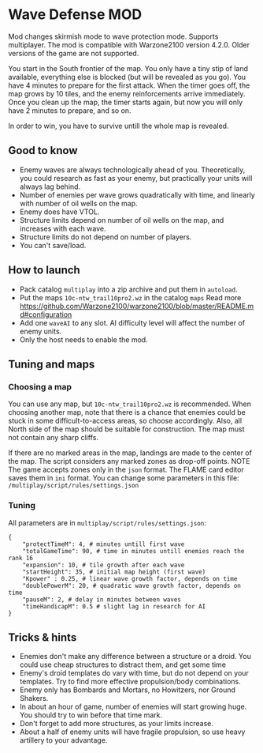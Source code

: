 # Wave Defense MOD

Mod changes skirmish mode to wave protection mode. Supports multiplayer.
The mod is compatible with Warzone2100 version 4.2.0. Older versions of the game are not supported.

You start in the South frontier of the map. You only have a tiny stip of land available, everything else
is blocked (but will be revealed as you go). You have 4 minutes to prepare for the first attack.
When the timer goes off, the map grows by 10 tiles, and the enemy reinforcements arrive immediately.
Once you clean up the map, the timer starts again, but now you will only have 2 minutes to prepare, and so on.

In order to win, you have to survive untill the whole map is revealed.

## Good to know

- Enemy waves are always technologically ahead of you. Theoretically, you could research as fast as your enemy, but practically your units will always lag behind.
- Number of enemies per wave grows quadratically with time, and linearly with number of oil wells on the map.
- Enemy does have VTOL.
- Structure limits depend on number of oil wells on the map, and increases with each wave.
- Structure limits do not depend on number of players.
- You can't save/load.

## How to launch

- Pack catalog `multiplay` into a zip archive and put them in `autoload`.
- Put the maps `10c-ntw_trail10pro2.wz` in the catalog `maps` 
Read more https://github.com/Warzone2100/warzone2100/blob/master/README.md#configuration
- Add one `waveAI` to any slot. AI difficulty level will affect the number of enemy units.
- Only the host needs to enable the mod.

## Tuning and maps
### Choosing a map

You can use any map, but `10c-ntw_trail10pro2.wz` is recommended.
When choosing another map, note that there is a chance that enemies could be stuck
in some difficult-to-access areas, so choose accordingly.
Also, all North side of the map should be suitable for construction.
The map must not contain any sharp cliffs.

If there are no marked areas in the map, landings are made to the center of the map.
The script considers any marked zones as drop-off points.
NOTE The game accepts zones only in the `json` format. The FLAME card editor saves them in `ini` format.
You can change some parameters in this file: `/multiplay/script/rules/settings.json`

### Tuning
All parameters are in `multiplay/script/rules/settings.json`:

```
{
	"protectTimeM": 4, # minutes untill first wave
	"totalGameTime": 90, # time in minutes untill enemies reach the rank 16
	"expansion": 10, # tile growth after each wave
	"startHeight": 35, # initial map height (first wave)
	"Kpower" : 0.25, # linear wave growth factor, depends on time
	"doublePowerM": 20, # quadratic wave growth factor, depends on time
	"pauseM": 2, # delay in minutes between waves
	"timeHandicapM": 0.5 # slight lag in research for AI
}
``` 

## Tricks & hints
- Enemies don't make any difference between a structure or a droid. You could use 
cheap  structures to distract them, and get some time
- Enemy's droid templates do vary with time, but do not depend on your templates. Try to find more effective propulsion/body combinations.
- Enemy only has Bombards and Mortars, no Howitzers, nor Ground Shakers.
- In about an hour of game, number of enemies will start growing huge. You 
should try to win before that time mark.
- Don't forget to add more structures, as your limits increase.
- About a half of enemy units will have fragile propulsion, so use heavy artillery to your advantage.